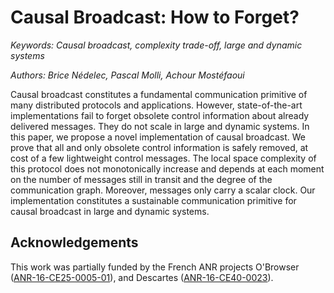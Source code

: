 # Causal Broadcast: How to Forget?

_Keywords: Causal broadcast, complexity trade-off, large and dynamic systems_

_Authors: Brice Nédelec, Pascal Molli, Achour Mostéfaoui_

Causal broadcast constitutes a fundamental communication primitive of many
distributed protocols and applications. However, state-of-the-art
implementations fail to forget obsolete control information about already
delivered messages. They do not scale in large and dynamic systems.  In this
paper, we propose a novel implementation of causal broadcast.  We prove that all
and only obsolete control information is safely removed, at cost of a few
lightweight control messages. The local space complexity of this protocol does
not monotonically increase and depends at each moment on the number of messages
still in transit and the degree of the communication graph. Moreover, messages
only carry a scalar clock.  Our implementation constitutes a sustainable
communication primitive for causal broadcast in large and dynamic systems.

## Acknowledgements

This work was partially funded by the French ANR projects O'Browser
([ANR-16-CE25-0005-01](http://www.agence-nationale-recherche.fr/Projet-ANR-16-CE25-0005)),
and Descartes
([ANR-16-CE40-0023](http://www.agence-nationale-recherche.fr/Projet-ANR-16-CE40-0023)).